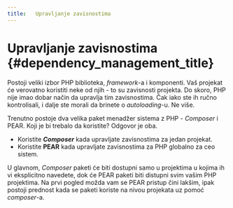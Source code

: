 ```yaml
---
title:   Upravljanje zavisnostima
---
```


# Upravljanje zavisnostima {#dependency_management_title}

Postoji veliki izbor PHP biblioteka, _framework_-a i komponenti. Vaš projekat će verovatno koristiti neke od njih - 
to su zavisnosti projekta. Do skoro, PHP nije imao dobar način da upravlja tim zavisnostima. Čak iako ste ih ručno 
kontrolisali, i dalje ste morali da brinete o _autoloading_-u. Ne više.

Trenutno postoje dva velika paket menadžer sistema z PHP - _Composer_ i PEAR. Koji je bi trebalo da koristite? 
Odgovor je oba.

 * Koristite **_Composer_** kada upravljate zavisnostima za jedan projekat.
 * Koristite **PEAR** kada upravljate zavisnostima za PHP globalno za ceo sistem.

U glavnom, _Composer_ paketi će biti dostupni samo u projektima u kojima ih vi eksplicitno navedete, dok će PEAR paketi
biti distupni svim vašim PHP projektima. Na prvi pogled možda vam se PEAR pristup čini lakšim, ipak postoji prednost 
kada se paketi koriste na nivou projekata uz pomoć _composer_-a.
